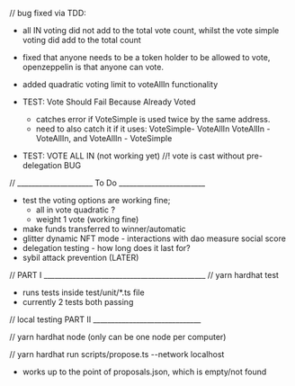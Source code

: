 

// bug fixed via TDD: 

- all IN voting did not add to the total vote count, whilst the vote simple
  voting did add to the total count
- fixed that anyone needs to be a token holder to be allowed to vote,
  openzeppelin is that anyone can vote. 
- added quadratic voting limit to voteAllIn functionality


- TEST:  Vote Should Fail Because Already Voted
	- catches error if VoteSimple is used twice by the same address. 
	- need to also catch it if it uses: VoteSimple- VoteAllIn
			VoteAllIn - VoteAllIn, and VoteAllIn - VoteSimple

- TEST: VOTE ALL IN (not working yet)
//! vote is cast without pre-delegation BUG

// _____________________ To Do ________________________

- test the voting options are working fine; 
	- all in vote quadratic ?
	- weight 1 vote (working fine)
- make funds transferred to winner/automatic
- glitter dynamic NFT mode - interactions with dao measure social score
- delegation testing - how long does it last for?
- sybil attack prevention (LATER)



// PART I _____________________________________________
// yarn hardhat test 

- runs tests inside test/unit/*.ts file
- currently 2 tests both passing


// local testing PART II ______________________________

// yarn hardhat node (only can be one node per computer)

// yarn hardhat run scripts/propose.ts --network localhost

- works up to the point of proposals.json, which is empty/not found
